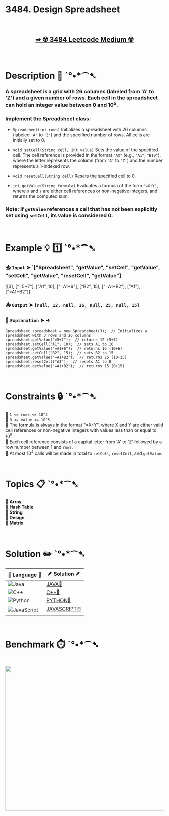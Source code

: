 # 3484. Design Spreadsheet

</br>

<h2 align="center"> 

<a href="https://leetcode.com/problems/design-spreadsheet/description/?envType=daily-question&envId=2025-09-19"><strong>➥ ☢️ 3484 Leetcode Medium ☢️ </strong></a>
</h2>

</br>

# Description 📜 ˋ°•*⁀➷

### A spreadsheet is a grid with 26 columns (labeled from 'A' to 'Z') and a given number of rows. Each cell in the spreadsheet can hold an integer value between 0 and 10<sup>5</sup>.

### Implement the Spreadsheet class:

- `Spreadsheet(int rows)` Initializes a spreadsheet with 26 columns (labeled `'A'` to `'Z'`) and the specified number of rows. All cells are initially set to 0.

- `void setCell(String cell, int value)` Sets the value of the specified cell. The cell reference is provided in the format `"AX"` (e.g., `"A1"`, `"B10"`), where the letter represents the column (from `'A'` to `'Z'`) and the number represents a 1-indexed row.

- `void resetCell(String cell)` Resets the specified cell to 0.

- `int getValue(String formula)` Evaluates a formula of the form `"=X+Y"`, where `X` and `Y` are either cell references or non-negative integers, and returns the computed sum.

### Note: If `getValue` references a cell that has not been explicitly set using `setCell`, its value is considered 0.

</br>

# Example 💡 1️⃣ ˋ°•*⁀➷

  ### 📥 `Input`  ➤ `["Spreadsheet", "getValue", "setCell", "getValue", "setCell", "getValue", "resetCell", "getValue"]
[[3], ["=5+7"], ["A1", 10], ["=A1+6"], ["B2", 15], ["=A1+B2"], ["A1"], ["=A1+B2"]]`

  ### 📤 `Output`  ➤ `[null, 12, null, 16, null, 25, null, 15]`

  ### 🔦 `Explanation`  ➤ ➺

```JS
Spreadsheet spreadsheet = new Spreadsheet(3);  // Initializes a spreadsheet with 3 rows and 26 columns
spreadsheet.getValue("=5+7");  // returns 12 (5+7)
spreadsheet.setCell("A1", 10);  // sets A1 to 10
spreadsheet.getValue("=A1+6");  // returns 16 (10+6)
spreadsheet.setCell("B2", 15);  // sets B2 to 15
spreadsheet.getValue("=A1+B2");  // returns 25 (10+15)
spreadsheet.resetCell("A1");  // resets A1 to 0
spreadsheet.getValue("=A1+B2");  // returns 15 (0+15)
```

</br>

# Constraints 🔒 ˋ°•*⁀➷

🔹 `1 <= rows <= 10^3` </br>
🔹 `0 <= value <= 10^5` </br>
🔹 The formula is always in the format "=X+Y", where X and Y are either valid cell references or non-negative integers with values less than or equal to 10<sup>5</sup>. </br>
🔹 Each cell reference consists of a capital letter from 'A' to 'Z' followed by a row number between 1 and `rows`. </br>
🔹 At most 10<sup>4</sup> calls will be made in total to `setCell`, `resetCell`, and `getValue`. </br>

</br>

# Topics 📋 ˋ°•*⁀➷

🔸 **Array** </br>
🔸 **Hash Table** </br>
🔸 **String** </br>
🔸 **Design** </br>
🔸 **Matrix** </br>

</br>

# Solution ✏️ ˋ°•*⁀➷

| 📒 Language 📒  | 🪶 Solution 🪶 |
| ------------- | ------------- |
|  ![Java](https://img.shields.io/badge/java-%23ED8B00.svg?style=for-the-badge&logo=openjdk&logoColor=white)  | [JAVA🍁]() |
|  ![C++](https://img.shields.io/badge/c++-%2300599C.svg?style=for-the-badge&logo=c%2B%2B&logoColor=white)  | [C++🎲]()  |
|  ![Python](https://img.shields.io/badge/python-3670A0?style=for-the-badge&logo=python&logoColor=ffdd54)    | [PYTHON🍰]() |
| ![JavaScript](https://img.shields.io/badge/javascript-%23323330.svg?style=for-the-badge&logo=javascript&logoColor=%23F7DF1E)   | [JAVASCRIPT☃️]() |

</br>

# Benchmark ⏱️ ˋ°•*⁀➷

<h1  align="center" >

<img src ="" width = "700px" height="462px" />

</h1>
